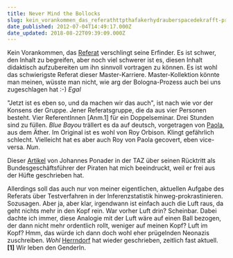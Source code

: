 ```yaml
---
title: Never Mind the Bollocks
slug: kein_vorankommen_das_referathttpthafakerhydrauberspacedekrafft-prinzmetalskalen201207schafotthtml_ve
date_published: 2012-07-04T14:49:17.000Z
date_updated: 2018-08-22T09:39:09.000Z
---
```


Kein Vorankommen, das [Referat](http://thafaker.hydra.uberspace.de/Krafft-Prinzmetal/skalen/2012/07/schafott.html) verschlingt seine Erfinder. Es ist schwer, den Inhalt zu begreifen, aber noch viel schwerer ist es, diesen Inhalt didaktisch aufzubereiten um ihn sinnvoll vortragen zu können. Es ist wohl das schwierigste Referat dieser Master-Karriere. Master-Kollektion könnte man meinen, wüsste man nicht, wie arg der Bologna-Prozess auch bei uns zugeschlagen hat :-) *Egal*

"Jetzt ist es eben so, und da machen wir das auch", ist nach wie vor der Konsens der Gruppe. Jener Referatsgruppe, die da aus vier Personen besteht. Vier ReferentInnen [Anm.1] für ein Doppelseminar. Drei Stunden sind zu füllen. *Blue Bayou* trällert es da auf deutsch, vorgetragen von [Paola](http://www.youtube.com/watch?v=6F4yyDu6Vbo), aus dem Äther. Im Original ist es wohl von Roy Orbison. Klingt gefährlich schlecht. Vielleicht hat es aber auch Roy von Paola gecovert, eben vice-versa. *Nun*.

Dieser [Artikel](http://www.faz.net/aktuell/feuilleton/ein-pirat-zieht-sich-zurueck-ich-gehe-mein-ruecktritt-vom-amt-11809930.html) von Johannes Ponader in der TAZ über seinen Rücktritt als Bundesgeschäftsführer der Piraten hat mich beeindruckt, weil er frei aus der Hüfte geschrieben hat.

Allerdings soll das auch nur von meiner eigentlichen, aktuellen Aufgabe des Referats über Testverfahren in der Inferenzstatistik hinweg-prokrastinieren. Sozusagen. Aber ja, aber klar, irgendwann ist einfach auch die Luft raus, da geht nichts mehr in den Kopf rein. War vorher Luft drin? Scheinbar. Dabei dachte ich immer, diese Analogie mit der Luft wäre auf einen Ball bezogen, der dann nicht mehr ordentlich rollt, weniger auf meinen Kopf? Luft im Kopf? Hmm, das würde ich dann doch wohl eher prügelnden Neonazis zuschreiben. *Wohl*
[Herrndorf](http://www.wolfgang-herrndorf.de/) hat wieder geschrieben, zeitlich fast aktuell.
**[1]** Wir leben den GenderIn.

